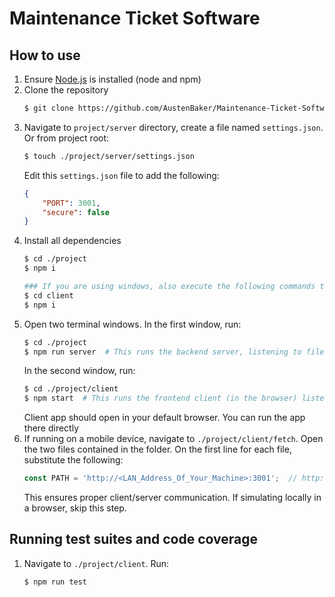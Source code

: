 # Maintenance Ticket Software
## How to use
1. Ensure [Node.js](https://nodejs.org) is installed (node and npm)
1. Clone the repository
    ```bash
    $ git clone https://github.com/AustenBaker/Maintenance-Ticket-Software.git
    ```
1. Navigate to `project/server` directory, create a file named `settings.json`. Or from project root: 
    ```bash
    $ touch ./project/server/settings.json
    ```
   Edit this `settings.json` file to add the following:
    ```json
    {
        "PORT": 3001,
        "secure": false
    }
    ```
1. Install all dependencies
    ```bash
    $ cd ./project
    $ npm i

    ### If you are using windows, also execute the following commands to ensure client dependencies are installed (required for some windows machines) ###
    $ cd client
    $ npm i
    ```
1. Open two terminal windows. In the first window, run:
    ```bash
    $ cd ./project
    $ npm run server  # This runs the backend server, listening to file changes
    ```
    In the second window, run:
    ```bash
    $ cd ./project/client
    $ npm start  # This runs the frontend client (in the browser) listening to changes. Can run the app on mobile devices or run directly in the browser
    ```
    Client app should open in your default browser. You can run the app there directly
1. If running on a mobile device, navigate to `./project/client/fetch`. Open the two files contained in the folder. On the first line for each file, substitute the following:
    ```js
    const PATH = 'http://<LAN_Address_Of_Your_Machine>:3001';  // http://192.168.1.100:3000, for example
    ```
    This ensures proper client/server communication. If simulating locally in a browser, skip this step.

## Running test suites and code coverage
1. Navigate to `./project/client`. Run:
    ```bash
    $ npm run test
    ```

